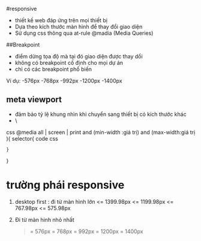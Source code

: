 #responsive

- thiết kế web đáp ứng trên mọi thiết bị
- Dựa theo kích thước màn hình để thay đổi giao diện
- Sử dụng css thông qua at-rule @madia (Media Queries)

##Breakpoint

- điểm dừng tọa độ mà tại đó giao diện được thay dổi
- không có breakpoint cố định cho mọi dự án
- chỉ có các breakpoint phổ biến

Ví dụ:
-576px
-768px
-992px
-1200px
-1400px

## meta viewport

- đảm bảo tỷ lệ khung nhìn khi chuyển sang thiết bị có kích thước khác
- <meta name="viewport" content="width=device-width, initial-scale=1.0">\

css
@media all | screen | print and (min-width :giá trị) and (max-width:giá trị ){
selector{
code css

    }

}

# trường phái responsive

1. desktop first : đi từ màn hình lớn
   <= 1399.98px
   <= 1199.98px
   <= 767.98px
   <= 575.98px

2. Đi từ màn hinh nhỏ nhất
   > = 576px
   > = 768px
   > = 992px
   > = 1200px
   > = 1400px
